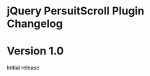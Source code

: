 # jQuery PersuitScroll Plugin Changelog
 
  Version 1.0
==============================================
Initial release
